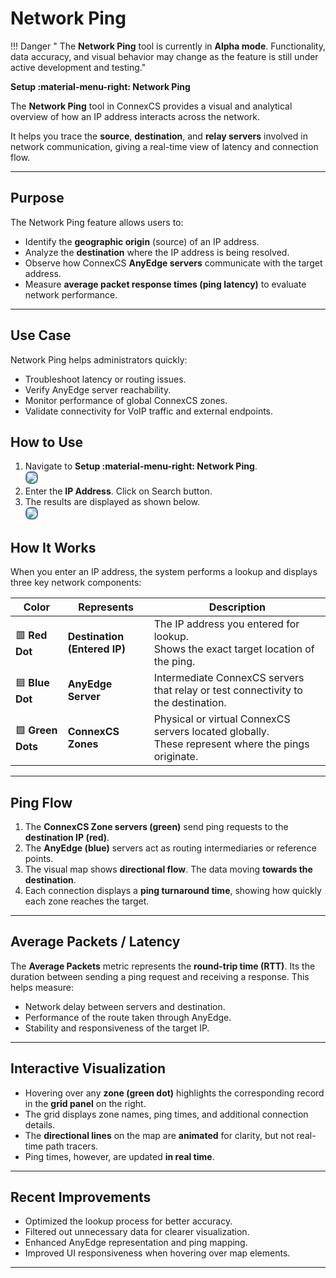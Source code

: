 # Network Ping

!!! Danger  " The **Network Ping** tool is currently in **Alpha mode**. Functionality, data accuracy, and visual behavior may change as the feature is still under active development and testing."

**Setup :material-menu-right: Network Ping**

The **Network Ping** tool in ConnexCS provides a visual and analytical overview of how an IP address interacts across the network.

It helps you trace the **source**, **destination**, and **relay servers** involved in network communication, giving a real-time view of latency and connection flow.

---

## Purpose

The Network Ping feature allows users to:

* Identify the **geographic origin** (source) of an IP address.
* Analyze the **destination** where the IP address is being resolved.
* Observe how ConnexCS **AnyEdge servers** communicate with the target address.
* Measure **average packet response times (ping latency)** to evaluate network performance.

---

## Use Case

Network Ping helps administrators quickly:

* Troubleshoot latency or routing issues.
* Verify AnyEdge server reachability.
* Monitor performance of global ConnexCS zones.
* Validate connectivity for VoIP traffic and external endpoints.

## How to Use

1. Navigate to **Setup :material-menu-right: Network Ping**.<br><img src="docs/img/nwping1.png" style="border: 2px solid #4472C4; border-radius: 8px;"></br>
2. Enter the **IP Address**. Click on Search button.
3. The results are displayed as shown below. <br><img src="docs/img/nwping2.png" style="border: 2px solid #4472C4; border-radius: 8px;"></br>

## How It Works

When you enter an IP address, the system performs a lookup and displays three key network components:

|**Color**|**Represents**|**Description**|
|---------|--------------|---------------|
|🟥 **Red Dot**|**Destination (Entered IP)**| The IP address you entered for lookup.<br>Shows the exact target location of the ping.</br>|
|🟦 **Blue Dot**|**AnyEdge Server**| Intermediate ConnexCS servers that relay or test connectivity to the destination.|
|🟩 **Green Dots**| **ConnexCS Zones**| Physical or virtual ConnexCS servers located globally.<br>These represent where the pings originate.</br>|

---

## Ping Flow

1. The **ConnexCS Zone servers (green)** send ping requests to the **destination IP (red)**.
2. The **AnyEdge (blue)** servers act as routing intermediaries or reference points.
3. The visual map shows **directional flow**. The data moving **towards the destination**.
4. Each connection displays a **ping turnaround time**, showing how quickly each zone reaches the target.

---

## Average Packets / Latency

The **Average Packets** metric represents the **round-trip time (RTT)**. Its the duration between sending a ping request and receiving a response.
This helps measure:

* Network delay between servers and destination.
* Performance of the route taken through AnyEdge.
* Stability and responsiveness of the target IP.

---

## **Interactive Visualization**

* Hovering over any **zone (green dot)** highlights the corresponding record in the **grid panel** on the right.
* The grid displays zone names, ping times, and additional connection details.
* The **directional lines** on the map are **animated** for clarity, but not real-time path tracers.
* Ping times, however, are updated **in real time**.

---

## Recent Improvements

* Optimized the lookup process for better accuracy.
* Filtered out unnecessary data for clearer visualization.
* Enhanced AnyEdge representation and ping mapping.
* Improved UI responsiveness when hovering over map elements.

---
